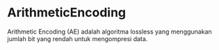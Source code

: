 # ArithmeticEncoding
Arithmetic Encoding (AE) adalah algoritma lossless yang menggunakan jumlah bit yang rendah untuk mengompresi data.
